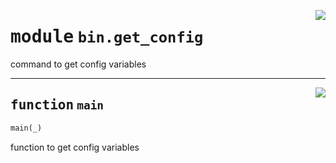 <!-- markdownlint-disable -->

<a href="https://github.com/pinterest/pinterest-python-sdk/blob/main/docs/pinterest/pinterest/bin/get_config.py#L0"><img align="right" style="float:right;" src="https://img.shields.io/badge/-source-cccccc?style=flat-square"></a>

# <kbd>module</kbd> `bin.get_config`
command to get config variables 


---

<a href="https://github.com/pinterest/pinterest-python-sdk/blob/main/docs/pinterest/pinterest/bin/get_config.py#L7"><img align="right" style="float:right;" src="https://img.shields.io/badge/-source-cccccc?style=flat-square"></a>

## <kbd>function</kbd> `main`

```python
main(_)
```

function to get config variables 


